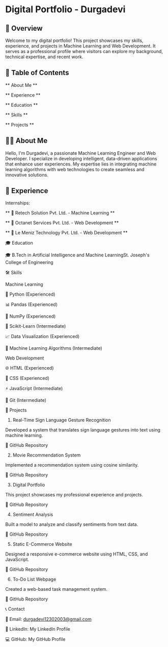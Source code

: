  # Digital Portfolio - Durgadevi

## 📌 Overview

Welcome to my digital portfolio! This project showcases my skills, experience, and projects in Machine Learning and Web Development. It serves as a professional profile where visitors can explore my background, technical expertise, and recent work.

## 📂 Table of Contents

** About Me **

** Experience **

** Education **

** Skills **

** Projects **


## 👩‍💻 About Me

Hello, I'm Durgadevi, a passionate Machine Learning Engineer and Web Developer. I specialize in developing intelligent, data-driven applications that enhance user experiences. My expertise lies in integrating machine learning algorithms with web technologies to create seamless and innovative solutions.

## 💼 Experience

Internships:

** 🏢 Retech Solution Pvt. Ltd. - Machine Learning **

** 🏢 Octanet Services Pvt. Ltd. - Web Development **

** 🏢 Le Meniz Technology Pvt. Ltd. - Web Development **

🎓 Education

🎓 B.Tech in Artificial Intelligence and Machine LearningSt. Joseph's College of Engineering

🛠 Skills

Machine Learning

🐍 Python (Experienced)

📊 Pandas (Experienced)

🔢 NumPy (Experienced)

🤖 Scikit-Learn (Intermediate)

📈 Data Visualization (Experienced)

📌 Machine Learning Algorithms (Intermediate)

Web Development

🌐 HTML (Experienced)

🎨 CSS (Experienced)

⚡ JavaScript (Intermediate)

🔗 Git (Intermediate)

🚀 Projects

1. Real-Time Sign Language Gesture Recognition

Developed a system that translates sign language gestures into text using machine learning.

🔗 GitHub Repository

2. Movie Recommendation System

Implemented a recommendation system using cosine similarity.

🔗 GitHub Repository

3. Digital Portfolio

This project showcases my professional experience and projects.

🔗 GitHub Repository

4. Sentiment Analysis

Built a model to analyze and classify sentiments from text data.

🔗 GitHub Repository

5. Static E-Commerce Website

Designed a responsive e-commerce website using HTML, CSS, and JavaScript.

🔗 GitHub Repository

6. To-Do List Webpage

Created a web-based task management system.

🔗 GitHub Repository

📞 Contact

📧 Email: durgadevi12302003@gmail.com

🔗 LinkedIn: My LinkedIn Profile

💻 GitHub: My GitHub Profile
